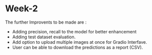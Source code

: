 # Week-2

The further Improvents to be made are :
- Adding precision, recall to the model for better enhancement
- Adding test dataset evaluation.
- Add option to upload multiple images at once for Gradio Interfave.
- User can be able to download the predictions as a report (CSV).
